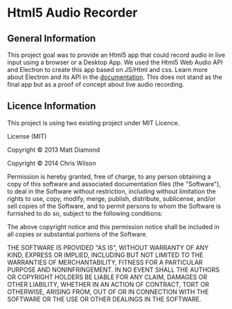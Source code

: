 # Html5 Audio Recorder

## General Information

This project goal was to provide an Html5 app that could record audio in live input using a browser or a Desktop App.
We used the Html5 Web Audio API and Electron to create this app based on JS/Html and css.
Learn more about Electron and its API in the [documentation](http://electron.atom.io/docs/latest).
This does not stand as the final app but as a proof of concept about live audio recording.

## Licence Information

This project is using two existing project under MIT Licence.

License (MIT)

Copyright © 2013 Matt Diamond

Copyright © 2014 Chris Wilson

Permission is hereby granted, free of charge, to any person obtaining a copy of this software and associated
documentation files (the "Software"), to deal in the Software without restriction, including without limitation
the rights to use, copy, modify, merge, publish, distribute, sublicense, and/or sell copies of the Software, and
to permit persons to whom the Software is furnished to do so, subject to the following conditions:

The above copyright notice and this permission notice shall be included in all copies or substantial portions of
the Software.

THE SOFTWARE IS PROVIDED "AS IS", WITHOUT WARRANTY OF ANY KIND, EXPRESS OR IMPLIED, INCLUDING BUT NOT LIMITED TO
THE WARRANTIES OF MERCHANTABILITY, FITNESS FOR A PARTICULAR PURPOSE AND NONINFRINGEMENT. IN NO EVENT SHALL THE
AUTHORS OR COPYRIGHT HOLDERS BE LIABLE FOR ANY CLAIM, DAMAGES OR OTHER LIABILITY, WHETHER IN AN ACTION OF
CONTRACT, TORT OR OTHERWISE, ARISING FROM, OUT OF OR IN CONNECTION WITH THE SOFTWARE OR THE USE OR OTHER
DEALINGS IN THE SOFTWARE.
